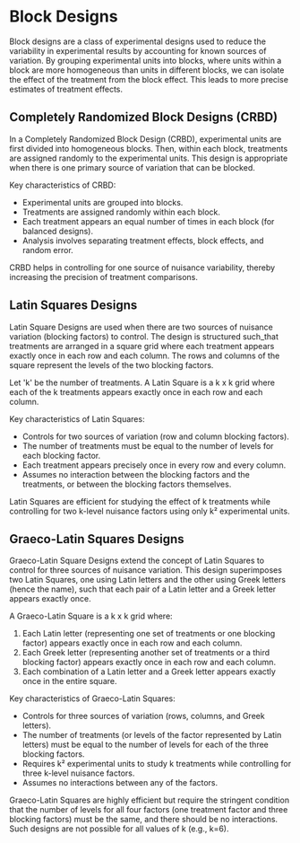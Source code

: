 # Block Designs

Block designs are a class of experimental designs used to reduce the variability in experimental results by accounting for known sources of variation. By grouping experimental units into blocks, where units within a block are more homogeneous than units in different blocks, we can isolate the effect of the treatment from the block effect. This leads to more precise estimates of treatment effects.

## Completely Randomized Block Designs (CRBD)

In a Completely Randomized Block Design (CRBD), experimental units are first divided into homogeneous blocks. Then, within each block, treatments are assigned randomly to the experimental units. This design is appropriate when there is one primary source of variation that can be blocked.

Key characteristics of CRBD:
- Experimental units are grouped into blocks.
- Treatments are assigned randomly within each block.
- Each treatment appears an equal number of times in each block (for balanced designs).
- Analysis involves separating treatment effects, block effects, and random error.

CRBD helps in controlling for one source of nuisance variability, thereby increasing the precision of treatment comparisons.

## Latin Squares Designs

Latin Square Designs are used when there are two sources of nuisance variation (blocking factors) to control. The design is structured such_that treatments are arranged in a square grid where each treatment appears exactly once in each row and each column. The rows and columns of the square represent the levels of the two blocking factors.

Let 'k' be the number of treatments. A Latin Square is a k x k grid where each of the k treatments appears exactly once in each row and each column.

Key characteristics of Latin Squares:
- Controls for two sources of variation (row and column blocking factors).
- The number of treatments must be equal to the number of levels for each blocking factor.
- Each treatment appears precisely once in every row and every column.
- Assumes no interaction between the blocking factors and the treatments, or between the blocking factors themselves.

Latin Squares are efficient for studying the effect of k treatments while controlling for two k-level nuisance factors using only k² experimental units.

## Graeco-Latin Squares Designs

Graeco-Latin Square Designs extend the concept of Latin Squares to control for three sources of nuisance variation. This design superimposes two Latin Squares, one using Latin letters and the other using Greek letters (hence the name), such that each pair of a Latin letter and a Greek letter appears exactly once.

A Graeco-Latin Square is a k x k grid where:
1. Each Latin letter (representing one set of treatments or one blocking factor) appears exactly once in each row and each column.
2. Each Greek letter (representing another set of treatments or a third blocking factor) appears exactly once in each row and each column.
3. Each combination of a Latin letter and a Greek letter appears exactly once in the entire square.

Key characteristics of Graeco-Latin Squares:
- Controls for three sources of variation (rows, columns, and Greek letters).
- The number of treatments (or levels of the factor represented by Latin letters) must be equal to the number of levels for each of the three blocking factors.
- Requires k² experimental units to study k treatments while controlling for three k-level nuisance factors.
- Assumes no interactions between any of the factors.

Graeco-Latin Squares are highly efficient but require the stringent condition that the number of levels for all four factors (one treatment factor and three blocking factors) must be the same, and there should be no interactions. Such designs are not possible for all values of k (e.g., k=6).
